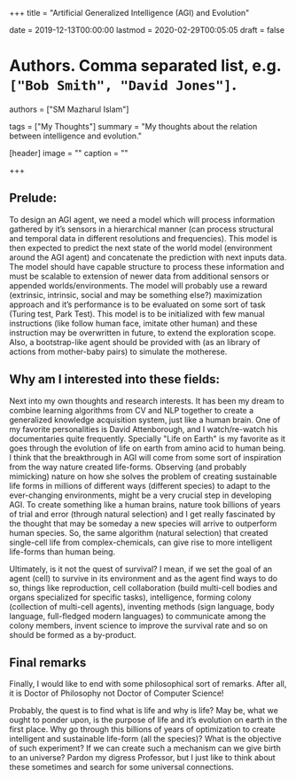 +++
title = "Artificial Generalized Intelligence (AGI) and Evolution"

date = 2019-12-13T00:00:00
lastmod = 2020-02-29T00:05:05
draft = false

# Authors. Comma separated list, e.g. `["Bob Smith", "David Jones"]`.
authors = ["SM Mazharul Islam"]

tags = ["My Thoughts"]
summary = "My thoughts about the relation between intelligence and evolution."

[header]
image = ""
caption = ""

+++

## Prelude:

To design an AGI agent, we need a model which will process information gathered by it’s sensors in a hierarchical manner (can process structural and temporal data in different resolutions
and frequencies). This model is then expected to predict the next state of the world model (environment around the AGI agent) and concatenate the prediction with next inputs data. The
model should have capable structure to process these information and must be scalable to extension of newer data from additional sensors or appended worlds/environments. The model will probably
use a reward (extrinsic, intrinsic, social and may be something else?) maximization approach and it’s performance is to be evaluated on some sort of task (Turing test, Park Test). This model is to be
initialized with few manual instructions (like follow human face, imitate other human) and these instruction may be overwritten in future, to extend the exploration scope. Also, a bootstrap-like
agent should be provided with (as an library of actions from mother-baby pairs) to simulate the motherese.


## Why am I interested into these fields:

Next into my own thoughts and research interests. It has been my dream to combine learning algorithms from CV and NLP together to create a
generalized knowledge acquisition system, just like a human brain. One of my favorite personalities is David Attenborough, and I watch/re-watch his documentaries quite frequently. Specially "Life on
Earth" is my favorite as it goes through the evolution of life on earth from amino acid to human being. I think that the breakthrough in AGI will come from some sort of inspiration from the way
nature created life-forms. Observing (and probably mimicking) nature on how she solves the problem of creating sustainable life forms in millions of different ways (different species) to adapt
to the ever-changing environments, might be a very crucial step in developing AGI. To create something like a human brains, nature took billions of years of trial and error (through natural
selection) and I get really fascinated by the thought that may be someday a new species will arrive to outperform human species. So, the same algorithm (natural selection) that created single-cell life
from complex-chemicals, can give rise to more intelligent life-forms than human being.

Ultimately, is it not the quest of survival? I mean, if we set the goal of an agent (cell) to survive in its environment and as the agent find ways to do so, things like reproduction, cell collaboration
(build multi-cell bodies and organs specialized for specific tasks), intelligence, forming colony (collection of multi-cell agents), inventing methods (sign language, body language, full-fledged
modern languages) to communicate among the colony members, invent science to improve the survival rate and so on should be formed as a by-product.


## Final remarks

Finally, I would like to end with some philosophical sort of remarks. After all, it is Doctor of Philosophy not Doctor of Computer Science!

Probably, the quest is to find what is life and why is life? May be, what we ought to ponder upon, is the purpose of life and it’s evolution on earth in the first place. Why go through this billions
of years of optimization to create intelligent and sustainable life-form (all the species)? What is the objective of such experiment? If we can create such a mechanism can we give birth to an universe?
Pardon my digress Professor, but I just like to think about these sometimes and search for some universal connections.
